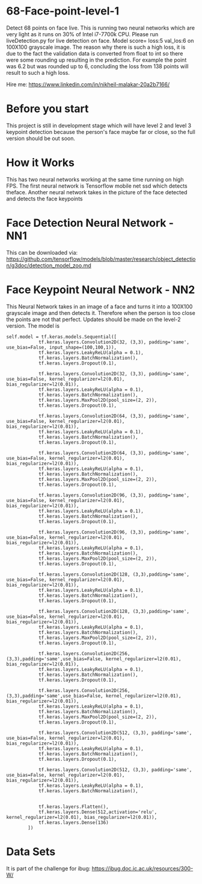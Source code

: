 # 68-Face-point-level-1
Detect 68 points on face live. This is running two neural networks which are very light as it runs on 30% of Intel i7-7700k CPU. Please run liveDetection.py for live detection on face. Model score= loss:5 val_los:6 on 100X100 grayscale image. The reason why there is such a high loss, it is due to the fact the validation data is converted from float to int so there were some rounding up resulting in the prediction. For example the point was 6.2 but was rounded up to 6, concluding the loss from 138 points will result to such a high loss.

Hire me: https://www.linkedin.com/in/nikheil-malakar-20a2b7166/

# Before you start
This project is still in development stage which will have level 2 and level 3 keypoint detection because the person's face maybe far or
close, so the full version should be out soon.

# How it Works
This has two neural networks working at the same time running on high FPS. The first neural network is Tensorflow mobile net ssd which detects theface.
Another neural network takes in the picture of the face detected and detects the face keypoints

# Face Detection Neural Network - NN1
This can be downloaded via: https://github.com/tensorflow/models/blob/master/research/object_detection/g3doc/detection_model_zoo.md

# Face Keypoint Neural Network - NN2
This Neural Network takes in an image of a face and turns it into a 100X100 grayscale image and then detects it. Therefore when the person is
too close the points are not that perfect. Updates should be made on the level-2 version. The model is

```
self.model = tf.keras.models.Sequential([
            tf.keras.layers.Convolution2D(32, (3,3), padding='same', use_bias=False, input_shape=(100,100,1)),
            tf.keras.layers.LeakyReLU(alpha = 0.1),
            tf.keras.layers.BatchNormalization(),
            tf.keras.layers.Dropout(0.1),
        
            tf.keras.layers.Convolution2D(32, (3,3), padding='same', use_bias=False, kernel_regularizer=l2(0.01), bias_regularizer=l2(0.01)),
            tf.keras.layers.LeakyReLU(alpha = 0.1),
            tf.keras.layers.BatchNormalization(),
            tf.keras.layers.MaxPool2D(pool_size=(2, 2)),
            tf.keras.layers.Dropout(0.1),
        
            tf.keras.layers.Convolution2D(64, (3,3), padding='same', use_bias=False, kernel_regularizer=l2(0.01), bias_regularizer=l2(0.01)),
            tf.keras.layers.LeakyReLU(alpha = 0.1),
            tf.keras.layers.BatchNormalization(),
            tf.keras.layers.Dropout(0.1),
        
            tf.keras.layers.Convolution2D(64, (3,3), padding='same', use_bias=False, kernel_regularizer=l2(0.01), bias_regularizer=l2(0.01)),
            tf.keras.layers.LeakyReLU(alpha = 0.1),
            tf.keras.layers.BatchNormalization(),
            tf.keras.layers.MaxPool2D(pool_size=(2, 2)),
            tf.keras.layers.Dropout(0.1),
        
            tf.keras.layers.Convolution2D(96, (3,3), padding='same', use_bias=False, kernel_regularizer=l2(0.01), bias_regularizer=l2(0.01)),
            tf.keras.layers.LeakyReLU(alpha = 0.1),
            tf.keras.layers.BatchNormalization(),
            tf.keras.layers.Dropout(0.1),
        
            tf.keras.layers.Convolution2D(96, (3,3), padding='same', use_bias=False, kernel_regularizer=l2(0.01), bias_regularizer=l2(0.01)),
            tf.keras.layers.LeakyReLU(alpha = 0.1),
            tf.keras.layers.BatchNormalization(),
            tf.keras.layers.MaxPool2D(pool_size=(2, 2)),
            tf.keras.layers.Dropout(0.1),
        
            tf.keras.layers.Convolution2D(128, (3,3),padding='same', use_bias=False, kernel_regularizer=l2(0.01), bias_regularizer=l2(0.01)),
            tf.keras.layers.LeakyReLU(alpha = 0.1),
            tf.keras.layers.BatchNormalization(),
            tf.keras.layers.Dropout(0.1),
        
            tf.keras.layers.Convolution2D(128, (3,3),padding='same', use_bias=False, kernel_regularizer=l2(0.01), bias_regularizer=l2(0.01)),
            tf.keras.layers.LeakyReLU(alpha = 0.1),
            tf.keras.layers.BatchNormalization(),
            tf.keras.layers.MaxPool2D(pool_size=(2, 2)),
            tf.keras.layers.Dropout(0.1),
        
            tf.keras.layers.Convolution2D(256, (3,3),padding='same',use_bias=False, kernel_regularizer=l2(0.01), bias_regularizer=l2(0.01)),
            tf.keras.layers.LeakyReLU(alpha = 0.1),
            tf.keras.layers.BatchNormalization(),
            tf.keras.layers.Dropout(0.1),
        
            tf.keras.layers.Convolution2D(256, (3,3),padding='same',use_bias=False, kernel_regularizer=l2(0.01), bias_regularizer=l2(0.01)),
            tf.keras.layers.LeakyReLU(alpha = 0.1),
            tf.keras.layers.BatchNormalization(),
            tf.keras.layers.MaxPool2D(pool_size=(2, 2)),
            tf.keras.layers.Dropout(0.1),
        
            tf.keras.layers.Convolution2D(512, (3,3), padding='same', use_bias=False, kernel_regularizer=l2(0.01), bias_regularizer=l2(0.01)),
            tf.keras.layers.LeakyReLU(alpha = 0.1),
            tf.keras.layers.BatchNormalization(),
            tf.keras.layers.Dropout(0.1),
        
            tf.keras.layers.Convolution2D(512, (3,3), padding='same', use_bias=False, kernel_regularizer=l2(0.01), bias_regularizer=l2(0.01)),
            tf.keras.layers.LeakyReLU(alpha = 0.1),
            tf.keras.layers.BatchNormalization(),
            
        
            tf.keras.layers.Flatten(),
            tf.keras.layers.Dense(512,activation='relu', kernel_regularizer=l2(0.01), bias_regularizer=l2(0.01)),
            tf.keras.layers.Dense(136)                           
        ])
```

# Data Sets
It is part of the challenge for ibug: https://ibug.doc.ic.ac.uk/resources/300-W/
